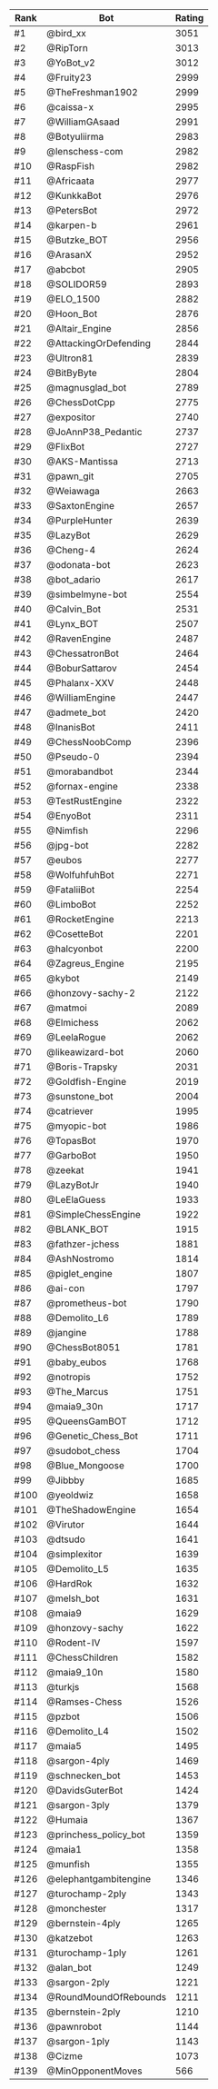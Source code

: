 Rank|Bot|Rating
---|---|---
#1|@bird_xx|3051
#2|@RipTorn|3013
#3|@YoBot_v2|3012
#4|@Fruity23|2999
#5|@TheFreshman1902|2999
#6|@caissa-x|2995
#7|@WilliamGAsaad|2991
#8|@Botyuliirma|2983
#9|@lenschess-com|2982
#10|@RaspFish|2982
#11|@Africaata|2977
#12|@KunkkaBot|2976
#13|@PetersBot|2972
#14|@karpen-b|2961
#15|@Butzke_BOT|2956
#16|@ArasanX|2952
#17|@abcbot|2905
#18|@SOLIDOR59|2893
#19|@ELO_1500|2882
#20|@Hoon_Bot|2876
#21|@Altair_Engine|2856
#22|@AttackingOrDefending|2844
#23|@Ultron81|2839
#24|@BitByByte|2804
#25|@magnusglad_bot|2789
#26|@ChessDotCpp|2775
#27|@expositor|2740
#28|@JoAnnP38_Pedantic|2737
#29|@FlixBot|2727
#30|@AKS-Mantissa|2713
#31|@pawn_git|2705
#32|@Weiawaga|2663
#33|@SaxtonEngine|2657
#34|@PurpleHunter|2639
#35|@LazyBot|2629
#36|@Cheng-4|2624
#37|@odonata-bot|2623
#38|@bot_adario|2617
#39|@simbelmyne-bot|2554
#40|@Calvin_Bot|2531
#41|@Lynx_BOT|2507
#42|@RavenEngine|2487
#43|@ChessatronBot|2464
#44|@BoburSattarov|2454
#45|@Phalanx-XXV|2448
#46|@WilliamEngine|2447
#47|@admete_bot|2420
#48|@InanisBot|2411
#49|@ChessNoobComp|2396
#50|@Pseudo-0|2394
#51|@morabandbot|2344
#52|@fornax-engine|2338
#53|@TestRustEngine|2322
#54|@EnyoBot|2311
#55|@Nimfish|2296
#56|@jpg-bot|2282
#57|@eubos|2277
#58|@WolfuhfuhBot|2271
#59|@FataliiBot|2254
#60|@LimboBot|2252
#61|@RocketEngine|2213
#62|@CosetteBot|2201
#63|@halcyonbot|2200
#64|@Zagreus_Engine|2195
#65|@kybot|2149
#66|@honzovy-sachy-2|2122
#67|@matmoi|2089
#68|@Elmichess|2062
#69|@LeelaRogue|2062
#70|@likeawizard-bot|2060
#71|@Boris-Trapsky|2031
#72|@Goldfish-Engine|2019
#73|@sunstone_bot|2004
#74|@catriever|1995
#75|@myopic-bot|1986
#76|@TopasBot|1970
#77|@GarboBot|1950
#78|@zeekat|1941
#79|@LazyBotJr|1940
#80|@LeElaGuess|1933
#81|@SimpleChessEngine|1922
#82|@BLANK_BOT|1915
#83|@fathzer-jchess|1881
#84|@AshNostromo|1814
#85|@piglet_engine|1807
#86|@ai-con|1797
#87|@prometheus-bot|1790
#88|@Demolito_L6|1789
#89|@jangine|1788
#90|@ChessBot8051|1781
#91|@baby_eubos|1768
#92|@notropis|1752
#93|@The_Marcus|1751
#94|@maia9_30n|1717
#95|@QueensGamBOT|1712
#96|@Genetic_Chess_Bot|1711
#97|@sudobot_chess|1704
#98|@Blue_Mongoose|1700
#99|@Jibbby|1685
#100|@yeoldwiz|1658
#101|@TheShadowEngine|1654
#102|@Virutor|1644
#103|@dtsudo|1641
#104|@simplexitor|1639
#105|@Demolito_L5|1635
#106|@HardRok|1632
#107|@melsh_bot|1631
#108|@maia9|1629
#109|@honzovy-sachy|1622
#110|@Rodent-IV|1597
#111|@ChessChildren|1582
#112|@maia9_10n|1580
#113|@turkjs|1568
#114|@Ramses-Chess|1526
#115|@pzbot|1506
#116|@Demolito_L4|1502
#117|@maia5|1495
#118|@sargon-4ply|1469
#119|@schnecken_bot|1453
#120|@DavidsGuterBot|1424
#121|@sargon-3ply|1379
#122|@Humaia|1367
#123|@princhess_policy_bot|1359
#124|@maia1|1358
#125|@munfish|1355
#126|@elephantgambitengine|1346
#127|@turochamp-2ply|1343
#128|@monchester|1317
#129|@bernstein-4ply|1265
#130|@katzebot|1263
#131|@turochamp-1ply|1261
#132|@alan_bot|1249
#133|@sargon-2ply|1221
#134|@RoundMoundOfRebounds|1211
#135|@bernstein-2ply|1210
#136|@pawnrobot|1144
#137|@sargon-1ply|1143
#138|@Cizme|1073
#139|@MinOpponentMoves|566
